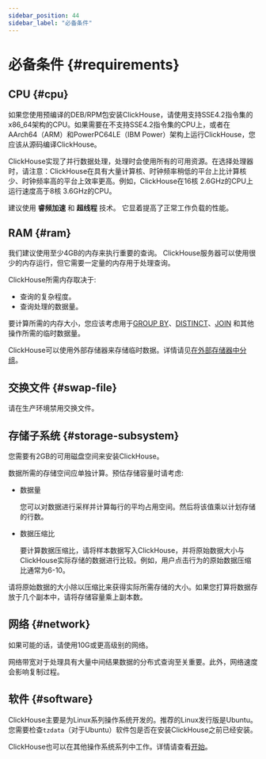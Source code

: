 ```yaml
---
sidebar_position: 44
sidebar_label: "必备条件"
---
```


# 必备条件 {#requirements}

## CPU {#cpu}

如果您使用预编译的DEB/RPM包安装ClickHouse，请使用支持SSE4.2指令集的x86_64架构的CPU。如果需要在不支持SSE4.2指令集的CPU上，或者在AArch64（ARM）和PowerPC64LE（IBM Power）架构上运行ClickHouse，您应该从源码编译ClickHouse。

ClickHouse实现了并行数据处理，处理时会使用所有的可用资源。在选择处理器时，请注意：ClickHouse在具有大量计算核、时钟频率稍低的平台上比计算核少、时钟频率高的平台上效率更高。例如，ClickHouse在16核 2.6GHz的CPU上运行速度高于8核 3.6GHz的CPU。

建议使用 **睿频加速** 和 **超线程** 技术。 它显着提高了正常工作负载的性能。

## RAM {#ram}

我们建议使用至少4GB的内存来执行重要的查询。 ClickHouse服务器可以使用很少的内存运行，但它需要一定量的内存用于处理查询。

ClickHouse所需内存取决于:

- 查询的复杂程度。
- 查询处理的数据量。

要计算所需的内存大小，您应该考虑用于[GROUP BY](../sql-reference/statements/select/group-by.md#select-group-by-clause)、[DISTINCT](../sql-reference/statements/select/distinct.md#select-distinct)、[JOIN](../sql-reference/statements/select/join.md#select-join) 和其他操作所需的临时数据量。

ClickHouse可以使用外部存储器来存储临时数据。详情请见[在外部存储器中分组](../sql-reference/statements/select/group-by.md#select-group-by-in-external-memory)。

## 交换文件 {#swap-file}

请在生产环境禁用交换文件。

## 存储子系统 {#storage-subsystem}

您需要有2GB的可用磁盘空间来安装ClickHouse。

数据所需的存储空间应单独计算。预估存储容量时请考虑:

- 数据量

    您可以对数据进行采样并计算每行的平均占用空间。然后将该值乘以计划存储的行数。

- 数据压缩比

    要计算数据压缩比，请将样本数据写入ClickHouse，并将原始数据大小与ClickHouse实际存储的数据进行比较。例如，用户点击行为的原始数据压缩比通常为6-10。

请将原始数据的大小除以压缩比来获得实际所需存储的大小。如果您打算将数据存放于几个副本中，请将存储容量乘上副本数。

## 网络 {#network}

如果可能的话，请使用10G或更高级别的网络。

网络带宽对于处理具有大量中间结果数据的分布式查询至关重要。此外，网络速度会影响复制过程。

## 软件 {#software}

ClickHouse主要是为Linux系列操作系统开发的。推荐的Linux发行版是Ubuntu。您需要检查`tzdata`（对于Ubuntu）软件包是否在安装ClickHouse之前已经安装。

ClickHouse也可以在其他操作系统系列中工作。详情请查看[开始](../getting-started/index.md)。
